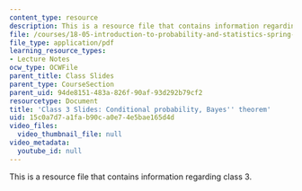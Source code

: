 ```yaml
---
content_type: resource
description: This is a resource file that contains information regarding class 3.
file: /courses/18-05-introduction-to-probability-and-statistics-spring-2014/15c0a7d7a1fab90ca0e74e5bae165d4d_MIT18_05S14_class3_slides.pdf
file_type: application/pdf
learning_resource_types:
- Lecture Notes
ocw_type: OCWFile
parent_title: Class Slides
parent_type: CourseSection
parent_uid: 94de8151-483a-826f-90af-93d292b79cf2
resourcetype: Document
title: 'Class 3 Slides: Conditional probability, Bayes'' theorem'
uid: 15c0a7d7-a1fa-b90c-a0e7-4e5bae165d4d
video_files:
  video_thumbnail_file: null
video_metadata:
  youtube_id: null
---
```

This is a resource file that contains information regarding class 3.

